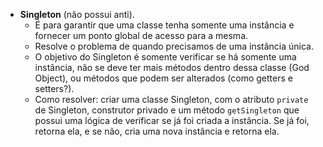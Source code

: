 - **Singleton** (não possui anti).
    - É para garantir que uma classe tenha somente uma instância e fornecer um ponto global de acesso para a mesma.
    - Resolve o problema de quando precisamos de uma instância única.
    - O objetivo do Singleton é somente verificar se há somente uma instância, não se deve ter mais métodos dentro dessa classe (God Object), ou métodos que podem ser alterados (como getters e setters?).
    - Como resolver: criar uma classe Singleton, com o atributo `private` de Singleton, construtor privado e um método `getSingleton` que possui uma lógica de verificar se já foi criada a instância. Se já foi, retorna ela, e se não, cria uma nova instância e retorna ela.
